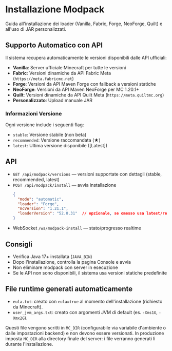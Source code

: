 # Installazione Modpack

Guida all'installazione dei loader (Vanilla, Fabric, Forge, NeoForge, Quilt) e all'uso di JAR personalizzati.

## Supporto Automatico con API

Il sistema recupera automaticamente le versioni disponibili dalle API ufficiali:

- **Vanilla**: Server ufficiale Minecraft per tutte le versioni
- **Fabric**: Versioni dinamiche da API Fabric Meta (`https://meta.fabricmc.net`)
- **Forge**: Versioni da API Maven Forge con fallback a versioni statiche
- **NeoForge**: Versioni da API Maven NeoForge per MC 1.20.1+
- **Quilt**: Versioni dinamiche da API Quilt Meta (`https://meta.quiltmc.org`)
- **Personalizzato**: Upload manuale JAR

### Informazioni Versione

Ogni versione include i seguenti flag:
- `stable`: Versione stabile (non beta)
- `recommended`: Versione raccomandata (★)
- `latest`: Ultima versione disponibile ([Latest])

## API

- `GET /api/modpack/versions` — versioni supportate con dettagli (stable, recommended, latest)
- `POST /api/modpack/install` — avvia installazione
  ```json
  {
    "mode": "automatic",
    "loader": "Forge",
    "mcVersion": "1.21.1",
    "loaderVersion": "52.0.31"  // opzionale, se omesso usa latest/recommended
  }
  ```
- WebSocket `/ws/modpack-install` — stato/progresso realtime

## Consigli
- Verifica Java 17+ installata (`JAVA_BIN`)
- Dopo l'installazione, controlla la pagina Console e avvia
- Non eliminare modpack con server in esecuzione
- Se le API non sono disponibili, il sistema usa versioni statiche predefinite

## File runtime generati automaticamente
- `eula.txt`: creato con `eula=true` al momento dell'installazione (richiesto da Minecraft).
- `user_jvm_args.txt`: creato con argomenti JVM di default (es. `-Xms1G`, `-Xmx2G`).

Questi file vengono scritti in `MC_DIR` (configurabile via variabile d'ambiente o dalle impostazioni backend) e non devono essere versionati. In produzione imposta `MC_DIR` alla directory finale del server: i file verranno generati lì durante l'installazione.
